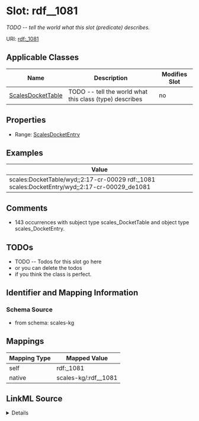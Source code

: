 

# Slot: rdf__1081


_TODO -- tell the world what this slot (predicate) describes._





URI: [rdf:_1081](http://www.w3.org/1999/02/22-rdf-syntax-ns#_1081)



<!-- no inheritance hierarchy -->





## Applicable Classes

| Name | Description | Modifies Slot |
| --- | --- | --- |
| [ScalesDocketTable](../classes/ScalesDocketTable.md) | TODO -- tell the world what this class (type) describes |  no  |







## Properties

* Range: [ScalesDocketEntry](../classes/ScalesDocketEntry.md)






## Examples

| Value |
| --- |
| scales:DocketTable/wyd;;2:17-cr-00029 rdf:_1081 scales:DocketEntry/wyd;;2:17-cr-00029_de1081 |

## Comments

* 143 occurrences with subject type scales_DocketTable and object type scales_DocketEntry.

## TODOs

* TODO -- Todos for this slot go here
* or you can delete the todos
* if you think the class is perfect.

## Identifier and Mapping Information







### Schema Source


* from schema: scales-kg




## Mappings

| Mapping Type | Mapped Value |
| ---  | ---  |
| self | rdf:_1081 |
| native | scales-kg/:rdf__1081 |




## LinkML Source

<details>
```yaml
name: rdf__1081
description: TODO -- tell the world what this slot (predicate) describes.
todos:
- TODO -- Todos for this slot go here
- or you can delete the todos
- if you think the class is perfect.
comments:
- 143 occurrences with subject type scales_DocketTable and object type scales_DocketEntry.
examples:
- value: scales:DocketTable/wyd;;2:17-cr-00029 rdf:_1081 scales:DocketEntry/wyd;;2:17-cr-00029_de1081
from_schema: scales-kg
rank: 1000
slot_uri: rdf:_1081
alias: rdf__1081
domain_of:
- scales_DocketTable
range: scales_DocketEntry

```
</details>